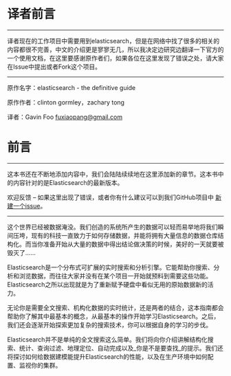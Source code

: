# 译者前言

****
译者现在的工作项目中需要用到elasticsearch，但是在网络中找了很多的相关的内容都很不完善，中文的介绍更是寥寥无几，所以我决定边研究边翻译一下官方的一个使用文档，在这里要感谢原作者们，如果各位在这里发现了错误之处，请大家在Issue中提出或者Fork这个项目。
****

原作名字：elasticsearch - the definitive guide

原作作者：clinton gormley，zachary tong

译者：Gavin Foo <fuxiaopang@gmail.com>


# 前言

****
这本书还在不断地添加内容中，我们会陆陆续续地在这里添加新的章节。这本书中的内容针对的是Elasticsearch的最新版本。

欢迎反馈 – 如果这里出现了错误，或者你有什么建议可以到我们GitHub项目中 [新建一个issue](https://github.com/elasticsearch/elasticsearch-definitive-guide/issues)。
****

这个世界已经被数据淹没。我们创造的系统所产生的数据可以轻而易举地将我们瞬间压垮，现有的科技一直致力于如何存储数据，并能将拥有大量信息的数据仓库结构化。而当你准备开始从大量的数据中得出结论做决策的时候，美好的一天就要被毁灭了……

Elasticsearch是一个分布式可扩展的实时搜索和分析引擎。它能帮助你搜索、分析和浏览数据，而往往大家并没有在某个项目一开始就预料到需要这些功能。Elasticsearch之所以出现就是为了重新赋予硬盘中看似无用的原始数据新的活力。

无论你是需要全文搜索、机构化数据的实时统计，还是两者的结合，这本指南都会帮助你了解其中最基本的概念，从最基本的操作开始学习Elasticsearch。之后，我们还会逐渐开始探索更加复杂的搜索技术，你可以根据自身的学习的步伐。

Elasticsearch并不是单纯的全文搜索这么简单。我们将向你介绍讲解结构化搜索、统计、查询过滤、地理定位、自动完成以及_你是不是要查找_的提示。我们还将探讨如何给数据建模能提升Elasticsearch的性能，以及在生产环境中如何配置、监视你的集群。
